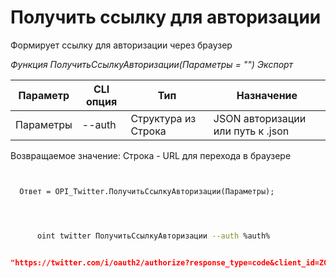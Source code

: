 ﻿---
sidebar_position: 1
---

# Получить ссылку для авторизации
 Формирует ссылку для авторизации через браузер


*Функция ПолучитьСсылкуАвторизации(Параметры = "") Экспорт*

  | Параметр | CLI опция | Тип | Назначение |
  |-|-|-|-|
  | Параметры | --auth | Структура из Строка | JSON авторизации или путь к .json |

  
  Возвращаемое значение:   Строка -  URL для перехода в браузере

```bsl title="Пример кода"
	
  
  Ответ = OPI_Twitter.ПолучитьСсылкуАвторизации(Параметры);
  
	
```

```sh title="Пример команды CLI"
    
      oint twitter ПолучитьСсылкуАвторизации --auth %auth%


```


```json title="Результат"

"https://twitter.com/i/oauth2/authorize?response_type=code&client_id=ZG1vSmxlVTJXYi05M2c0ek9iV246MTpjaQ&redirect_uri=https%3A%2F%2Fapi.athenaeum.digital%2Fopi%2Fhs%2Ftwitter&scope=tweet.read%20tweet.write%20tweet.moderate.write%20users.read%20follows.read%20follows.write%20offline.access%20space.read%20mute.read%20mute.write%20like.read%20like.write%20list.read%20list.write%20block.read%20block.write%20bookmark.read%20bookmark.write&state=state&code_challenge=challenge&code_challenge_method=plain"

```
